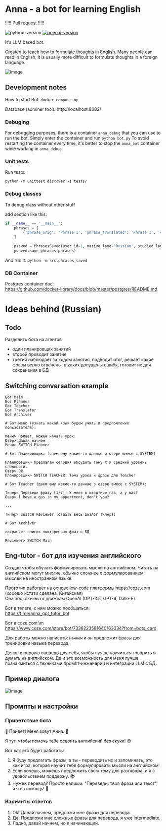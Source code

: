 # Anna - a bot for learning English 

!!!!! Pull request !!!!!

![python-version](https://img.shields.io/badge/python-3.10-blue.svg)
[![openai-version](https://img.shields.io/badge/openai-0.27.8-orange.svg)](https://openai.com/)

It's LLM based bot.

Created to teach how to formulate thoughts in English.
Many people can read in English, it is usually more difficult to formulate thoughts in a foreign language.

![image](https://github.com/agorlov/eng-tutor/assets/2485728/7bf0d2b2-346c-4e1d-b7eb-06af5939851d)

<!-- https://t.me/anna2_gpt_tutor_bot -->


## Development notes

How to start Bot: ``docker-compose up``

Database (adminer tool): http://localhost:8082/


### Debuging

For debugging purposes, there is a container `anna_debug` that you can use to run the bot.
Simply enter the container and run `python bot.py`
To avoid restarting the container every time, it's better to stop the `anna_bot` container while working in `anna_debug`


### Unit tests

Run tests:

```
python -m unittest discover -s tests/
```

### Debug classes

To debug class without other stuff

add section like this:
```python
if __name__ == '__main__':
    phrases = [
        {'phrase_orig': 'Phrase 1', 'phrase_translated': 'Phrase 1', 'correct': '1'}
    ]

    psaved = PhrasesSaved(user_id=1, native_lang='Russian', studied_lang='English')
    psaved.save_phrases(phrases)
```

And run it: `python -m src.phrases_saved`

### DB Container

Postgres container doc:\
https://github.com/docker-library/docs/blob/master/postgres/README.md

# Ideas behind (Russian)

## Todo

Разделить бота на агентов

- один планировщик занятий
- второй проводит занятие
- третий наблюдает за ходом занятия, подводит итог, решает какие фразы верно отвечены,
  в каких допущены ошибк, готовит их для сохранения в БД

## Switching conversation example

```
Бот Main
Бот Planner
Бот Teacher
Бот Translator
Бот Archiver

# Бот меню (узнать какой язык будем учить и предпочтения пользователя):

Меню> Привет, можем начать урок.
Юзер> Давай начнем
Меню> SWITCH Planner

# Бот Планировщик: (даем ему какие-то данные о юзере вмесе с SYSTEM)

Планировщик> Предлагаю сегодня обсудить тему X и средний уровень сложности.
Юзер> Ok
Планировщик> SWITCH TEACHER, Тема урока и фразы для Teacher

# Бот Teacher (даем ему какие-то данные о юзере вмесе с SYSTEM):

Тичер> Переведи фразу [1/7]: У меня в квартире газ, а у вас?
Юзер> I have a gas in my appartment, don't you?

...

Тичер> SWITCH Reviewer (отдать весь диалог Тичера)

# Бот Archiver

сохраняет список повторенных фраз в БД

Reviewer> SWITCH Main
```





## Eng-tutor - бот для изучения английского

Создан чтобы обучать формулировать мысли на английском.
Читать на английском могут многие, обычно сложнее с формулированием мыслей на иностранном языке.

Прототип работает на основе low-code платформы https://coze.com (хорошо кстати сделана, Китайская)\
Она подключена к движкам OpenAI (GPT-3.5, GPT-4, Dalle-E)

Бот в телеге, с ним можно пообщаться:\
https://t.me/anna_gpt_tutor_bot

Бот в coze.com:\m
https://www.coze.com/store/bot/7336223581640163334?from=bots_card

Для работы можно написать: ``Начнем`` и он предложит фразы для тренировки навыка перевода.

Делал в первую очередь для себя, чтобы лучше научиться говорить и думать на английском.
Да и это возможность для меня лучше познакмиться с техниками промпт-инженерии и интеграции LLM с БД.

## Пример диалога

![image](https://github.com/agorlov/eng-tutor/assets/2485728/1d2c487f-4a34-4ef1-addf-01441c7ab2fa)


## Промпты и настройки

### Приветствие бота

🎉 Привет! Меня зовут Анна. 🌟

Я тут, чтобы помочь тебе освоить английский без скуки! 😊

Вот как это будет работать:
1. Я буду предлагать фразы, а ты - переводить их и запоминать, это как игра, которая научит тебя формулировать мысли на английском!
2. Если хочешь, можешь предложить свою тему для разговора, и я с удовольствием поддержу. 📚
3. Нужен перевод? Просто напиши: "Переведи: твоя фраза или текст", и я на помощь! 📖

### Варианты ответов

1. Ok! Давай начнем, предложи мне фразы для перевода.
2. Да. Предложи мне сложные фразы для перевода, я уже intermediate.
3. Ладно, давай начнем, но я начинающий.


